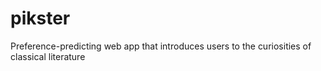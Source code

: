 # pikster
Preference-predicting web app that introduces users to the curiosities of classical literature
